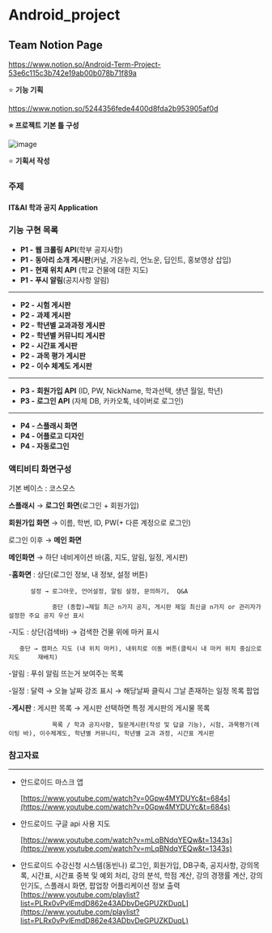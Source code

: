 # Android_project
## Team Notion Page
https://www.notion.so/Android-Term-Project-53e6c115c3b742e19ab00b078b71f89a


⭐ **기능 기획**

https://www.notion.so/5244356fede4400d8fda2b953905af0d

**⭐ 프로젝트 기본 틀 구성**

![image](https://user-images.githubusercontent.com/76149358/200157833-a07b4c8d-7e89-4b02-827b-9e15d0cb6d98.png)

⭐ **기획서 작성**

### 주제
#### IT&AI 학과 공지 Application

### 기능 구현 목록
- **P1 -** **웹 크롤링 API**(학부 공지사항)
- **P1 -** **동아리 소개 게시판**(커널, 가온누리, 언노운, 딥인트, 홍보영상 삽입)
- **P1 -** **현재 위치 API** (학교 건물에 대한 지도)
- **P1 -** **푸시 알림**(공지사항 알림)
---
- **P2 -** **시험 게시판**
- **P2 -** **과제 게시판**
- **P2 -** **학년별 교과과정 게시판**
- **P2 -** **학년별 커뮤니티 게시판**
- **P2 -** **시간표 게시판**
- **P2 -** **과목 평가 게시판**
- **P2 -** **이수 체계도 게시판**
---  
- **P3 -** **회원가입 API** (ID, PW, NickName, 학과선택, 생년 월일, 학년)
- **P3 -** **로그인 API** (자체 DB, 카카오톡, 네이버로 로그인)
---
- **P4 - 스플래시 화면**
- **P4 - 어플로고 디자인**
- **P4 - 자동로그인**

### 액티비티 화면구성
기본 베이스 : 코스모스

**스플래시** → **로그인 화면**(로그인 + 회원가입)

**회원가입 화면** → 이름, 학번, ID, PW(+ 다른 계정으로 로그인)

로그인 이후 → **메인 화면**

**메인화면** → 하단 네비게이션 바(홈, 지도, 알림, 일정, 게시판)

-**홈화면** : 상단(로그인 정보, 내 정보, 설정 버튼) 

          설정 → 로그아웃, 언어설정, 알림 설정, 문의하기,  Q&A

                중단 (종합)→제일 최근 n가지 공지, 게시판 제일 최신글 n가지 or 관리자가 설정한 주요 공지 우선 표시

-지도 : 상단(검색바) → 검색한 건물 위에 마커 표시

       중단 → 캠퍼스 지도 (내 위치 마커), 내위치로 이동 버튼(클릭시 내 마커 위치 중심으로 지도     재배치)

-알림 : 푸쉬 알림 뜨는거 보여주는 목록 

-일정 : 달력 → 오늘 날짜 강조 표시 → 해당날짜 클릭시 그날 존재하는 일정 목록 팝업

-**게시판** : 게시판 목록 → 게시판 선택하면 특정 게시판의 게시물 목록

                목록 / 학과 공지사항, 질문게시판(작성 및 답글 기능), 시험, 과목평가(레이팅 바), 이수체계도, 학년별 커뮤니티, 학년별 교과 과정, 시간표 게시판

### 참고자료

---

- 안드로이드 마스크 앱
    
    [https://www.youtube.com/watch?v=0Gpw4MYDUYc&t=684s](https://www.youtube.com/watch?v=0Gpw4MYDUYc&t=684s)
    
- 안드로이드 구글 api 사용 지도
    
    [https://www.youtube.com/watch?v=mLqBNdqYEQw&t=1343s](https://www.youtube.com/watch?v=mLqBNdqYEQw&t=1343s)
    
- 안드로이드 수강신청 시스템(동빈나)
    로그인, 회원가입, DB구축, 공지사항, 강의목록, 시간표, 시간표 중복 및 예외 처리, 강의 분석, 학점 계산, 강의 경쟁률 계산, 강의 인기도, 스플래시 화면, 팝업창 어플리케이션 정보 출력
    <br>
    [https://www.youtube.com/playlist?list=PLRx0vPvlEmdD862e43ADbvDeGPUZKDuqL](https://www.youtube.com/playlist?list=PLRx0vPvlEmdD862e43ADbvDeGPUZKDuqL)
